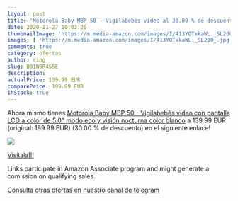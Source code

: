 ```yaml
---
layout: post
title: 'Motorola Baby MBP 50 - Vigilabebés vídeo al 30.00 % de descuento'
date: 2020-11-27 10:03:26
thumbnailImage: 'https://m.media-amazon.com/images/I/413YOTxkaWL._SL200_.jpg'
images: [ 'https://m.media-amazon.com/images/I/413YOTxkaWL._SL200_.jpg' ]
comments: true
category: ofertas
author: ring
slug: B01N9R4S5E
description:
actualPrice: 139.99 EUR
comparePrice: 199.99 EUR
inStock: true
---
```


Ahora mismo tienes [Motorola Baby MBP 50 - Vigilabebés vídeo con pantalla LCD a color de 5.0"  modo eco y visión nocturna  color blanco](https://www.amazon.es/dp/B01N9R4S5E/?tag=redken-21) a 139.99 EUR (original: 199.99 EUR) (30.00 %  de descuento) en el siguiente enlace!

[![](https://m.media-amazon.com/images/I/413YOTxkaWL._SL200_.jpg)](https://www.amazon.es/dp/B01N9R4S5E/?tag=redken-21)

[Visítala!!!](https://www.amazon.es/dp/B01N9R4S5E/?tag=redken-21)

Links participate in Amazon Associate program and might generate a comission on qualifying sales

[Consulta otras ofertas en nuestro canal de telegram](https://t.me/s/ofertas25)
